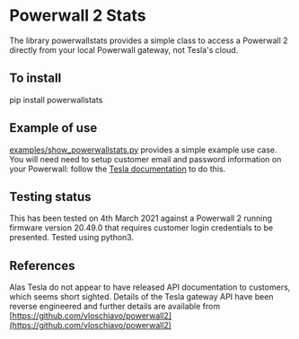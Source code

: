 # Powerwall 2 Stats

The library powerwallstats provides a simple class to access a
Powerwall 2 directly from your local Powerwall gateway, not Tesla's
cloud.

## To install

pip install powerwallstats

## Example of use

[examples/show_powerwallstats.py](examples/show_powerwallstats.py)
provides a simple example use case.  You will need need to setup
customer email and password information on your Powerwall: follow the
[Tesla documentation](https://www.tesla.com/en_gb/support/energy/powerwall/own/monitoring-from-home-network)
to do this.

## Testing status

This has been tested on 4th March 2021 against a Powerwall 2 running
firmware version 20.49.0 that requires customer login credentials to
be presented.  Tested using python3.

## References

Alas Tesla do not appear to have released API documentation to
customers, which seems short sighted.  Details of the Tesla gateway
API have been reverse engineered and further details are available
from
[https://github.com/vloschiavo/powerwall2](https://github.com/vloschiavo/powerwall2)

